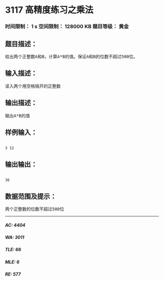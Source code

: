 # 3117 高精度练习之乘法   
### 时间限制： 1 s     空间限制： 128000 KB     题目等级： 黄金  
## 题目描述：  

<pre>
给出两个正整数A和B，计算A*B的值。保证A和B的位数不超过500位。
</pre>
  
  
## 输入描述：  

<pre>
读入两个用空格隔开的正整数
</pre>
  
  
## 输出描述：  

<pre>
输出A*B的值
</pre>
  
  
## 样例输入：  

<pre><code>
3 12
</code></pre>
  
  
## 输出输出：  

<pre><code>
36
</code></pre>
  
  
## 数据范围及提示：  

<pre>
两个正整数的位数不超过500位
</pre>
  
  
***  

##### AC: 4404  
##### WA: 3011  
##### TLE: 66  
##### MLE: 6  
##### RE: 577  
